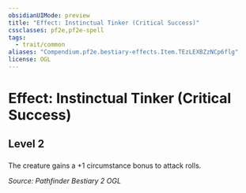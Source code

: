 ```yaml
---
obsidianUIMode: preview
title: "Effect: Instinctual Tinker (Critical Success)"
cssclasses: pf2e,pf2e-spell
tags:
  - trait/common
aliases: "Compendium.pf2e.bestiary-effects.Item.TEzLEXBZzNCp6flg"
license: OGL
---
```

# Effect: Instinctual Tinker (Critical Success)
## Level 2
### 






The creature gains a +1 circumstance bonus to attack rolls.

*Source: Pathfinder Bestiary 2*
*OGL*